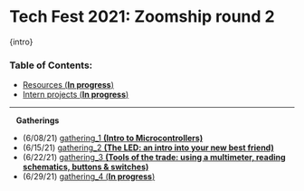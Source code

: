 # Tech Fest 2021: Zoomship round 2

{intro}

### Table of Contents:

- [Resources (**In progress**)]()
- [Intern projects (**In progress**)]()
-----------------------------
&nbsp;&nbsp; **Gatherings**
- (6/08/21) [gathering_1 **(Intro to Microcontrollers)**](https://github.com/practicaltech/TechFest/tree/master/2021/gathering_1)
- (6/15/21) [gathering_2 **(The LED: an intro into your new best friend)**](https://github.com/practicaltech/TechFest/tree/master/2021/gathering_2)
- (6/22/21) [gathering_3 **(Tools of the trade: using a multimeter, reading schematics, buttons & switches)**](https://github.com/practicaltech/TechFest/tree/master/2021/gathering_3)
- (6/29/21) [gathering_4 (**In progress**)](https://github.com/practicaltech/TechFest/tree/master/2021/gathering_4)
